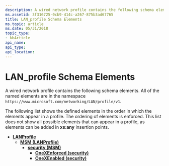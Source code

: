 ```yaml
---
description: A wired network profile contains the following schema elements.
ms.assetid: 3f316725-0cb9-414c-a267-875b3ad67765
title: LAN_profile Schema Elements
ms.topic: article
ms.date: 05/31/2018
topic_type: 
- kbArticle
api_name: 
api_type: 
api_location: 
---
```


# LAN\_profile Schema Elements

A wired network profile contains the following schema elements. All of the named elements are in the namespace `https://www.microsoft.com/networking/LAN/profile/v1`.

The following list shows the defined elements in the order in which the elements appear in a profile. The ordering of elements is enforced. This list does not show all possible elements that can appear in a profile, as elements can be added in **xs:any** insertion points.

-   [**LANProfile**](lan-profileschema-lanprofile-element.md)
    -   [**MSM (LANProfile)**](lan-profileschema-msm-lanprofile-element.md)
        -   [**security (MSM)**](lan-profileschema-security-msm-element.md)
            -   [**OneXEnforced (security)**](lan-profileschema-onexenforced-security-element.md)
            -   [**OneXEnabled (security)**](lan-profileschema-onexenabled-security-element.md)

 

 



